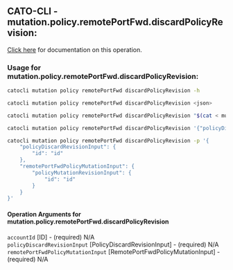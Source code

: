 
## CATO-CLI - mutation.policy.remotePortFwd.discardPolicyRevision:
[Click here](https://api.catonetworks.com/documentation/#mutation-mutation.policy.remotePortFwd.discardPolicyRevision) for documentation on this operation.

### Usage for mutation.policy.remotePortFwd.discardPolicyRevision:

```bash
catocli mutation policy remotePortFwd discardPolicyRevision -h

catocli mutation policy remotePortFwd discardPolicyRevision <json>

catocli mutation policy remotePortFwd discardPolicyRevision "$(cat < mutation.policy.remotePortFwd.discardPolicyRevision.json)"

catocli mutation policy remotePortFwd discardPolicyRevision '{"policyDiscardRevisionInput":{"id":"id"},"remotePortFwdPolicyMutationInput":{"policyMutationRevisionInput":{"id":"id"}}}'

catocli mutation policy remotePortFwd discardPolicyRevision -p '{
    "policyDiscardRevisionInput": {
        "id": "id"
    },
    "remotePortFwdPolicyMutationInput": {
        "policyMutationRevisionInput": {
            "id": "id"
        }
    }
}'
```

#### Operation Arguments for mutation.policy.remotePortFwd.discardPolicyRevision ####

`accountId` [ID] - (required) N/A    
`policyDiscardRevisionInput` [PolicyDiscardRevisionInput] - (required) N/A    
`remotePortFwdPolicyMutationInput` [RemotePortFwdPolicyMutationInput] - (required) N/A    
